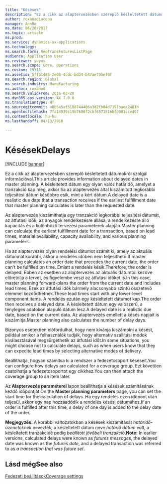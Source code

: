 ```yaml
---
title: "Késések"
description: "Ez a cikk az alaptervezésben szereplő késleltetett dátumokról szolgál információval. A késleltetett dátum egy olyan valós határidő, amelyet a tranzakció kap meg, akkor ha az alaptervezés által kiszámított legkorábbi teljesítési dátum későbbre esik, mint a kért dátum."
author: roxanadiaconu
manager: AnnBe
ms.date: 06/20/2017
ms.topic: article
ms.prod: 
ms.service: dynamics-ax-applications
ms.technology: 
ms.search.form: ReqTransFuturesListPage
audience: Application User
ms.reviewer: yuyus
ms.search.scope: Core, Operations
ms.custom: 19311
ms.assetid: 5ffb1486-2e08-4cdc-bd34-b47ae795ef0f
ms.search.region: Global
ms.search.industry: Manufacturing
ms.author: roxanad
ms.search.validFrom: 2016-02-28
ms.dyn365.ops.version: AX 7.0.0
ms.translationtype: HT
ms.sourcegitcommit: a8b5a5af5108744406a3d2fb84d7151baea2481b
ms.openlocfilehash: 7fa14939c19b7680f2cbf6571516bf0081cce497
ms.contentlocale: hu-hu
ms.lasthandoff: 04/13/2018

---
```


# <a name="delays"></a><span data-ttu-id="2af61-104">Késések</span><span class="sxs-lookup"><span data-stu-id="2af61-104">Delays</span></span>

[!INCLUDE [banner](../includes/banner.md)]

<span data-ttu-id="2af61-105">Ez a cikk az alaptervezésben szereplő késleltetett dátumokról szolgál információval.</span><span class="sxs-lookup"><span data-stu-id="2af61-105">This article provides information about delayed dates in master planning.</span></span> <span data-ttu-id="2af61-106">A késleltetett dátum egy olyan valós határidő, amelyet a tranzakció kap meg, akkor ha az alaptervezés által kiszámított legkorábbi teljesítési dátum későbbre esik, mint a kért dátum.</span><span class="sxs-lookup"><span data-stu-id="2af61-106">A delayed date is a realistic due date that a transaction receives if the earliest fulfillment date that master planning calculates is later than the requested date.</span></span>

<span data-ttu-id="2af61-107">Az alaptervezés kiszámíthatja egy tranzakció legkorábbi teljesítési dátumát, az átfutási idők, az anyagok rendelkezésre állása, a rendelkezésre álló kapacitás és a különböző tervezési paraméterek alapján.</span><span class="sxs-lookup"><span data-stu-id="2af61-107">Master planning can calculate the earliest fulfillment date for a transaction, based on lead times, material availability, capacity availability, and various planning parameters.</span></span> 

<span data-ttu-id="2af61-108">Ha az alaptervezés olyan rendelési dátumot számít ki, amely az aktuális dátumnál korábbi, akkor a rendelés időben nem teljesíthető.</span><span class="sxs-lookup"><span data-stu-id="2af61-108">If master planning calculates an order date that precedes the current date, the order can't be fulfilled on time.</span></span> <span data-ttu-id="2af61-109">Emiatt a rendelés késik.</span><span class="sxs-lookup"><span data-stu-id="2af61-109">Therefore, the order is delayed.</span></span> <span data-ttu-id="2af61-110">Ebben az esetben az alaptervezés az aktuális dátumtól kezdve előretolja a tervet, és figyelembe veszi az átfutási időket is.</span><span class="sxs-lookup"><span data-stu-id="2af61-110">In this case, master planning forward-plans the order from the current date and includes lead times.</span></span> <span data-ttu-id="2af61-111">Ezek az átfutási idők bármely alacsonyabb szintű összetevő elemmel kezdődhetnek.</span><span class="sxs-lookup"><span data-stu-id="2af61-111">These lead times start with any lower-level component items.</span></span> <span data-ttu-id="2af61-112">A rendelés ezután egy késleltetett dátumot kap.</span><span class="sxs-lookup"><span data-stu-id="2af61-112">The order then receives a delayed date.</span></span> <span data-ttu-id="2af61-113">A késleltetett dátum egy valószerű, a tényleges adatokon alapuló dátum lesz.</span><span class="sxs-lookup"><span data-stu-id="2af61-113">A delayed date is a realistic due date, based on the current data.</span></span> <span data-ttu-id="2af61-114">Az alaptervezés emellett a késés napjait is kiszámítja.</span><span class="sxs-lookup"><span data-stu-id="2af61-114">Master planning also calculates the number of delay days.</span></span> 

<span data-ttu-id="2af61-115">Bizonyos esetekben előfordulhat, hogy nem kívánja kiszámolni a késést, például amikor a felhasználók tudják, hogy alternatív szállítási módok kiválasztásával megsürgethetik az átfutási időt.</span><span class="sxs-lookup"><span data-stu-id="2af61-115">In some situations, you might choose not to calculate delays, such as when users know that they can expedite lead times by selecting alternative modes of delivery.</span></span> 

<span data-ttu-id="2af61-116">Beállíthatja, hogyan számítsa ki a rendszer a fedezetcsoport késéseit.</span><span class="sxs-lookup"><span data-stu-id="2af61-116">You can configure how delays are calculated for a coverage group.</span></span> <span data-ttu-id="2af61-117">Ezt követően csatolhatja a fedezetcsoportot egy cikkhez.</span><span class="sxs-lookup"><span data-stu-id="2af61-117">You can then attach the coverage group to an item later.</span></span> 

<span data-ttu-id="2af61-118">Az **Alaptervezés paraméterei** lapon beállíthatja a késések számításának kezdő időpontját.</span><span class="sxs-lookup"><span data-stu-id="2af61-118">On the **Master planning parameters** page, you can set the start time for the calculation of delays.</span></span> <span data-ttu-id="2af61-119">Ha egy rendelés ezen időpont után teljesül, akkor egy nap hozzáadódik a rendelés késési dátumához.</span><span class="sxs-lookup"><span data-stu-id="2af61-119">If an order is fulfilled after this time, a delay of one day is added to the delay date of the order.</span></span> 

<span data-ttu-id="2af61-120">**Megjegyzés:** A korábbi változatokban a késések kiszámítását *határidő-üzeneteknek* nevezték, a késleltetett dátum neve *határiő dátum* volt, a késleltetett tranzakcióé pedig *beállított jövőbeli tranzakció*.</span><span class="sxs-lookup"><span data-stu-id="2af61-120">**Note:** In earlier versions, calculated delays were known as *futures messages*, the delayed date was known as the *futures date*, and a delayed transaction was referred to as *a transaction that was future set*.</span></span>

<a name="see-also"></a><span data-ttu-id="2af61-121">Lásd még</span><span class="sxs-lookup"><span data-stu-id="2af61-121">See also</span></span>
--------

[<span data-ttu-id="2af61-122">Fedezeti beállítások</span><span class="sxs-lookup"><span data-stu-id="2af61-122">Coverage settings</span></span>](coverage-settings.md)




